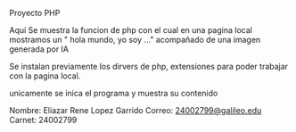 Proyecto PHP

Aqui Se muestra la funcion de php con el cual en una pagina local mostramos un " hola mundo, yo soy ..." acompañado de una imagen generada por IA

Se instalan previamente los dirvers de php, extensiones para poder trabajar con la pagina local.

unicamente se inica el programa  y muestra su contenido

Nombre: Eliazar Rene Lopez Garrido
Correo: 24002799@galileo.edu
Carnet: 24002799
